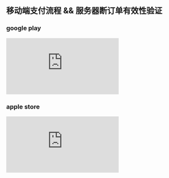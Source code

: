 ## 移动端支付流程 && 服务器断订单有效性验证

### google play
![Alt google play](https://github.com/bugfan/mytools/blob/master/pay/google-play/README.md "支付流程")

### apple store
![Alt 支付流程](https://github.com/bugfan/mytools/blob/master/pay/apple-stroe/README.md "支付流程")